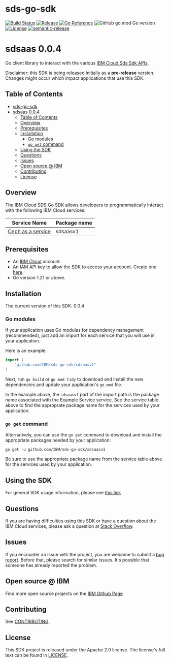 # sds-go-sdk

[![Build Status](https://app.travis-ci.com/IBM/sds-go-sdk.svg?branch=main)](https://app.travis-ci.com/IBM/sds-go-sdk)
[![Release](https://img.shields.io/github/v/release/IBM/sds-go-sdk)](https://github.com/IBM/sds-go-sdk/releases/latest)
[![Go Reference](https://pkg.go.dev/badge/github.com/IBM/sds-go-sdk.svg)](https://pkg.go.dev/github.com/IBM/sds-go-sdk)
![GitHub go.mod Go version](https://img.shields.io/github/go-mod/go-version/IBM/sds-go-sdk)
[![License](https://img.shields.io/badge/License-Apache%202.0-blue.svg)](https://opensource.org/licenses/Apache-2.0)
[![semantic-release](https://img.shields.io/badge/%20%20%F0%9F%93%A6%F0%9F%9A%80-semantic--release-e10079.svg)](https://github.com/semantic-release/semantic-release)

# sdsaas 0.0.4
Go client library to interact with the various [IBM Cloud Sds Sdk APIs](https://cloud.ibm.com/apidocs?category=sds-go-sdk).

Disclaimer: this SDK is being released initially as a **pre-release** version.
Changes might occur which impact applications that use this SDK.

## Table of Contents
<!--
  The TOC below is generated using the `markdown-toc` node package.

      https://github.com/jonschlinkert/markdown-toc

  You should regenerate the TOC after making changes to this file.

      npx markdown-toc -i README.md
  -->

<!-- toc -->

- [sds-go-sdk](#sds-go-sdk)
- [sdsaas 0.0.4](#sdsaas-003)
  - [Table of Contents](#table-of-contents)
  - [Overview](#overview)
  - [Prerequisites](#prerequisites)
  - [Installation](#installation)
    - [Go modules](#go-modules)
    - [`go get` command](#go-get-command)
  - [Using the SDK](#using-the-sdk)
  - [Questions](#questions)
  - [Issues](#issues)
  - [Open source @ IBM](#open-source--ibm)
  - [Contributing](#contributing)
  - [License](#license)

<!-- tocstop -->

## Overview

The IBM Cloud SDS Go SDK allows developers to programmatically interact with the following IBM Cloud services:

Service Name | Package name
--- | ---
[Ceph as a service](https://cloud.ibm.com/apidocs/example-service) | sdsaasv1

## Prerequisites

[ibm-cloud-onboarding]: https://cloud.ibm.com/registration

* An [IBM Cloud][ibm-cloud-onboarding] account.
* An IAM API key to allow the SDK to access your account. Create one [here](https://cloud.ibm.com/iam/apikeys).
* Go version 1.21 or above.

## Installation
The current version of this SDK: 0.0.4

### Go modules
If your application uses Go modules for dependency management (recommended), just add an import for each service
that you will use in your application.

Here is an example:

```go
import (
	"github.com/IBM/sds-go-sdk/sdsaasv1"
)
```

Next, run `go build` or `go mod tidy` to download and install the new dependencies and update your application's
`go.mod` file.

In the example above, the `sdsaasv1` part of the import path is the package name
associated with the Example Service service.
See the service table above to find the approprate package name for the services used by your application.

### `go get` command
Alternatively, you can use the `go get` command to download and install the appropriate packages needed by your application:
```
go get -u github.com/IBM/sds-go-sdk/sdsaasv1
```
Be sure to use the appropriate package name from the service table above for the services used by your application.

## Using the SDK
For general SDK usage information, please see [this link](https://github.com/IBM/ibm-cloud-sdk-common/blob/main/README.md)

## Questions

If you are having difficulties using this SDK or have a question about the IBM Cloud services,
please ask a question at
[Stack Overflow](http://stackoverflow.com/questions/ask?tags=ibm-cloud).

## Issues
If you encounter an issue with the project, you are welcome to submit a
[bug report](github.com/IBM/sds-go-sdk/issues).
Before that, please search for similar issues. It's possible that someone has already reported the problem.

## Open source @ IBM
Find more open source projects on the [IBM Github Page](http://ibm.github.io/)

## Contributing
See [CONTRIBUTING](CONTRIBUTING.md).

## License

This SDK project is released under the Apache 2.0 license.
The license's full text can be found in [LICENSE](LICENSE).
